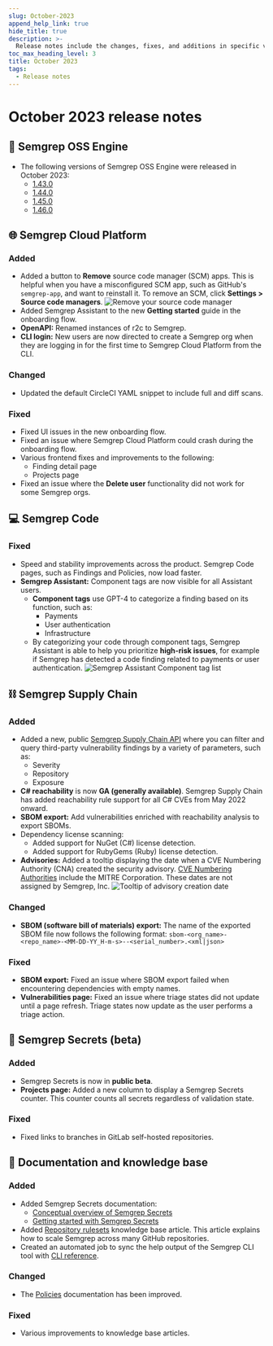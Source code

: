 ```yaml
---
slug: October-2023
append_help_link: true
hide_title: true
description: >-
  Release notes include the changes, fixes, and additions in specific versions of Semgrep.
toc_max_heading_level: 3
title: October 2023
tags:
  - Release notes
---
```


# October 2023 release notes

## 🔧 Semgrep OSS Engine

- The following versions of Semgrep OSS Engine were released in October 2023:
  - [<i class="fas fa-external-link fa-xs"></i> 1.43.0](https://github.com/semgrep/semgrep/releases/tag/v1.43.0)
  - [<i class="fas fa-external-link fa-xs"></i> 1.44.0](https://github.com/semgrep/semgrep/releases/tag/v1.44.0)
  - [<i class="fas fa-external-link fa-xs"></i> 1.45.0](https://github.com/semgrep/semgrep/releases/tag/v1.45.0)
  - [<i class="fas fa-external-link fa-xs"></i> 1.46.0](https://github.com/semgrep/semgrep/releases/tag/v1.46.0)

## 🌐 Semgrep Cloud Platform

### Added
- Added a button to **Remove** source code manager (SCM) apps. This is helpful when you have a misconfigured SCM app, such as GitHub's `semgrep-app`, and want to reinstall it. <!--(10688)--> To remove an SCM, click **<i class="fa-solid fa-gear"></i> Settings > Source code managers**.
    ![Remove your source code manager](/img/settings-scm-remove.png)
- Added Semgrep Assistant to the new **Getting started** guide in the onboarding flow. <!--(10716) -->
- **OpenAPI:** Renamed instances of r2c to Semgrep. <!--(10685) -->
- **CLI login:** New users are now directed to create a Semgrep org when they are logging in for the first time to Semgrep Cloud Platform from the CLI. <!-- (10596) -->

### Changed

- Updated the default CircleCI YAML snippet to include full and diff scans. <!-- (#10678) -->

### Fixed

- Fixed UI issues in the new onboarding flow.
- Fixed an issue where Semgrep Cloud Platform could crash during the onboarding flow. <!--(#10940) -->
- Various frontend fixes and improvements to the following:
	- Finding detail page
	- Projects page
- Fixed an issue where the **Delete user** functionality did not work for some Semgrep orgs. <!-- (#10756) -->

## 💻 Semgrep Code

### Fixed

- Speed and stability improvements across the product. Semgrep Code pages, such as Findings and Policies, now load faster.
- **Semgrep Assistant:** Component tags are now visible for all Assistant users.
    - **Component tags** use GPT-4 to categorize a finding based on its function, such as:
        - Payments
        - User authentication
        - Infrastructure
    - By categorizing your code through component tags, Semgrep Assistant is able to help you prioritize **high-risk issues**, for example if Semgrep has detected a code finding related to payments or user authentication.
    ![Semgrep Assistant Component tag list](/img/assistant-component-tags.png)

## ⛓️ Semgrep Supply Chain

### Added

- Added a new, public [<i class="fas fa-external-link fa-xs"></i> Semgrep Supply Chain API](https://semgrep.dev/api/v1/docs/#tag/SupplyChainService) where you can filter and query third-party vulnerability findings by a variety of parameters, such as:
    - Severity
    - Repository
    - Exposure
- **C# reachability** is now **GA (generally available)**. Semgrep Supply Chain has added reachability rule support for all C# CVEs from May 2022 onward.
- **SBOM export:** Add vulnerabilities enriched with reachability analysis to export SBOMs. <!-- (#10879 ) -->
- Dependency license scanning:
    - Added support for NuGet (C#) license detection. <!-- (10777) -->
    - Added support for RubyGems (Ruby) license detection.
- **Advisories:** Added a tooltip displaying the date when a CVE Numbering Authority (CNA) created the security advisory. [<i class="fas fa-external-link fa-xs"></i> CVE Numbering Authorities](https://nvd.nist.gov/general/cve-process) include the MITRE Corporation. These dates are not assigned by Semgrep, Inc. <!-- (10743) -->
![Tooltip of advisory creation date](/img/advisories-date-created.png#bordered)

### Changed

- **SBOM (software bill of materials) export:** The name of the exported SBOM file now follows the following format: `sbom-<org_name>-<repo_name>-<MM-DD-YY_H-m-s>--<serial_number>.<xml|json>` <!-- (10850) -->

### Fixed

* **SBOM export:** Fixed an issue where SBOM export failed when encountering dependencies with empty names.
* **Vulnerabilities page:** Fixed an issue where triage states did not update until a page refresh. Triage states now update as the user performs a triage action. <!-- (10887) -->

## 🔐 Semgrep Secrets (beta)

### Added

- Semgrep Secrets is now in **public beta**.
- **Projects page:** Added a new column to display a Semgrep Secrets counter. This counter counts all secrets regardless of validation state. <!--(10588)-->

### Fixed

- Fixed links to branches in GitLab self-hosted repositories. <!-- (#10897) -->

## 📝 Documentation and knowledge base

### Added
- Added Semgrep Secrets documentation:
	- [<i class="fa-regular fa-file-lines"></i> Conceptual overview of Semgrep Secrets](/semgrep-secrets/conceptual-overview)
	- [<i class="fa-regular fa-file-lines"></i> Getting started with Semgrep Secrets](/semgrep-secrets/getting-started)
- Added [<i class="fa-regular fa-file-lines"></i> Repository rulesets](/kb/semgrep-ci/github-repository-rulesets-semgrep) knowledge base article. This article explains how to scale Semgrep across many GitHub repositories.
- Created an automated job to sync the help output of the Semgrep CLI tool with [<i class="fa-regular fa-file-lines"></i> CLI reference](/cli-reference).

### Changed

- The [<i class="fa-regular fa-file-lines"></i> Policies](/semgrep-code/policies) documentation has been improved.

### Fixed

* Various improvements to knowledge base articles.

